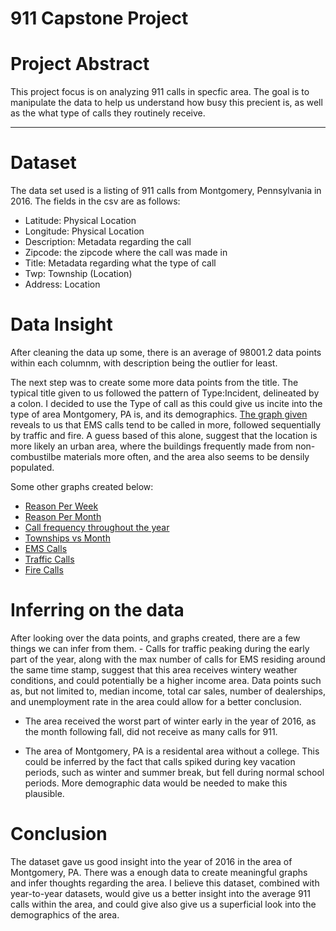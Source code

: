 # 911 Capstone Project

# Project Abstract

This project focus is on analyzing 911 calls in specfic area.
The goal is to manipulate the data to help us understand how busy
this precient is, as well as the what type of calls they routinely
receive.

---

# Dataset

The data set used is a listing of 911 calls from Montgomery, Pennsylvania in 2016. The fields in the csv are as follows:

- Latitude: Physical Location
- Longitude: Physical Location
- Description: Metadata regarding the call
- Zipcode: the zipcode where the call was made in
- Title: Metadata regarding what the type of call
- Twp: Township (Location)
- Address: Location

# Data Insight

After cleaning the data up some, there is an average of 98001.2 data points within each columnm, with description being the outlier for least.

The next step was to create some more data points from the title. The typical title given to us followed the pattern of Type:Incident, delineated by a colon. I decided to use the Type of call as this could give us incite into the type of area Montgomery, PA is, and its demographics. [The graph given](./Reasons.png) reveals to us that EMS calls tend to be called in more, followed sequentially by traffic and fire. A guess based of this alone, suggest that the location is more likely an urban area, where the buildings frequently made from non-combustilbe materials more often, and the area also seems to be densily populated.

Some other graphs created below:

- [Reason Per Week](./ReasonsPerWeek.png)
- [Reason Per Month](./ReasonsPerMonth.png)
- [Call frequency throughout the year](./TimestampsOfEmergencies.png)
- [Townships vs Month](./TwpVsMonthLF.png)
- [EMS Calls](./EMSCalls.png)
- [Traffic Calls](./TrafficCalls.png)
- [Fire Calls](./FireCalls.png)

# Inferring on the data

After looking over the data points, and graphs created, there are a few things we can infer from them. - Calls for traffic peaking during the early part of the year, along with the max number of calls for EMS residing around the same time stamp, suggest that this area receives wintery weather conditions, and could potentially be a higher income area. Data points such as, but not limited to, median income, total car sales, number of dealerships, and unemployment rate in the area could allow for a better conclusion.

- The area received the worst part of winter early in the year of 2016, as the month following fall, did not receive as many calls for 911.

- The area of Montgomery, PA is a residental area without a college. This could be inferred by the fact that calls spiked during key vacation periods, such as winter and summer break, but fell during normal school periods. More demographic data would be needed to make this plausible.

# Conclusion

The dataset gave us good insight into the year of 2016 in the area of Montgomery, PA. There was a enough data to create meaningful graphs and infer thoughts regarding the area. I believe this dataset, combined with year-to-year datasets, would give us a better insight into the average 911 calls within the area, and could give also give us a superficial look into the demographics of the area.
